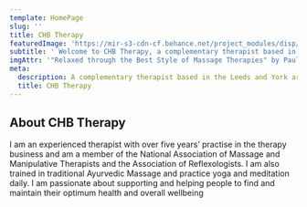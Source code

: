 ```yaml
---
template: HomePage
slug: ''
title: CHB Therapy
featuredImage: 'https://mir-s3-cdn-cf.behance.net/project_modules/disp/3290c025803873.5634b009a2d45.jpg'
subtitle: ' Welcome to CHB Therapy, a complementary therapist based in the Leeds and York area.'
imgAttr: '"Relaxed through the Best Style of Massage Therapies" by Paul Walker is licensed under CC BY-NC 4.0'
meta:
  description: A complementary therapist based in the Leeds and York area.
  title: CHB Therapy
---
```


## About CHB Therapy

I am an experienced therapist with over five years’ practise in the therapy business and am a member of the National Association of Massage and Manipulative Therapists and the Association of Reflexologists. I am also trained in traditional Ayurvedic Massage and practice yoga and meditation daily. I am passionate about supporting and helping people to find and maintain their optimum health and overall wellbeing
